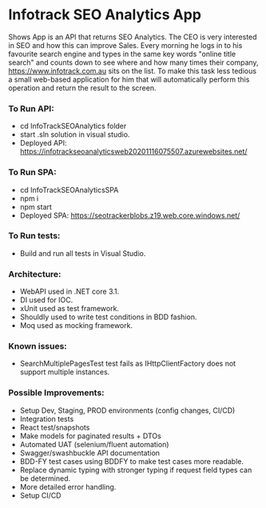 Infotrack SEO Analytics App
=================

Shows App is an API that returns SEO Analytics.
The CEO is very interested in SEO and how this can improve Sales. Every morning he logs in to his favourite search engine and types in the same key words "online title search" and counts down to see where and how many times their company, https://www.infotrack.com.au sits on the list.
To make this task less tedious a small web-based application for him that will automatically perform this operation and return the result to the screen. 

### To Run API:

* cd InfoTrackSEOAnalytics folder 
* start .sln solution in visual studio.
* Deployed API: https://infotrackseoanalyticsweb20201116075507.azurewebsites.net/


### To Run SPA:

* cd InfoTrackSEOAnalyticsSPA
* npm i
* npm start
* Deployed SPA: https://seotrackerblobs.z19.web.core.windows.net/

### To Run tests:

* Build and run all tests in Visual Studio.


### Architecture:

* WebAPI used in .NET core 3.1.
* DI used for IOC.
* xUnit used as test framework.
* Shouldly used to write test conditions in BDD fashion.
* Moq used as mocking framework.

### Known issues:

* SearchMultiplePagesTest test fails as IHttpClientFactory does not support multiple instances.

### Possible Improvements:

* Setup Dev, Staging, PROD environments (config changes, CI/CD) 
* Integration tests
* React test/snapshots
* Make models for paginated results + DTOs
* Automated UAT (selenium/fluent automation)
* Swagger/swashbuckle API documentation
* BDD-FY test cases using BDDFY to make test cases more readable.
* Replace dynamic typing with stronger typing if request field types can be determined.
* More detailed error handling.
* Setup CI/CD
